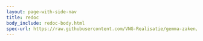 ```yaml
---
layout: page-with-side-nav
title: redoc
body_include: redoc-body.html
spec-url: https://raw.githubusercontent.com/VNG-Realisatie/gemma-zaken/master/api-specificatie/nrc/consumer-api/openapi.yaml
---
```


<redoc spec-url='{{ page.spec-url}}'></redoc>
